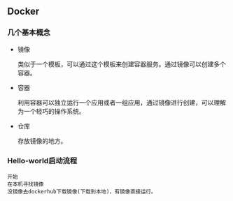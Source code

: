 ## Docker

### 几个基本概念

+ 镜像

  类似于一个模板，可以通过这个模板来创建容器服务。通过镜像可以创建多个容器。

+ 容器

  利用容器可以独立运行一个应用或者一组应用，通过镜像进行创建，可以理解为一个轻巧的操作系统。

+ 仓库

  存放镜像的地方。

### Hello-world启动流程

```
开始
在本机寻找镜像
没镜像去dockerhub下载镜像(下载到本地)，有镜像直接运行。
```


